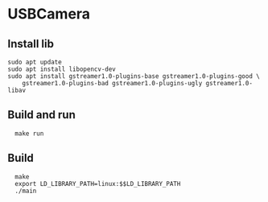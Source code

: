 # USBCamera

## Install lib

```
sudo apt update
sudo apt install libopencv-dev
sudo apt install gstreamer1.0-plugins-base gstreamer1.0-plugins-good \
    gstreamer1.0-plugins-bad gstreamer1.0-plugins-ugly gstreamer1.0-libav
```

## Build and run

```
  make run
```

## Build

```
  make
  export LD_LIBRARY_PATH=linux:$$LD_LIBRARY_PATH
  ./main
```

